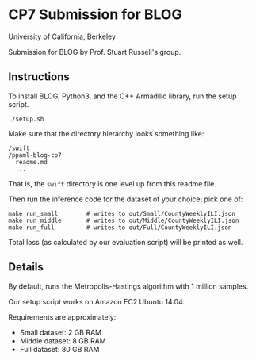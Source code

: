 # CP7 Submission for BLOG

University of California, Berkeley

Submission for BLOG by Prof. Stuart Russell's group.

## Instructions

To install BLOG, Python3, and the C++ Armadillo library, run the setup script.

    ./setup.sh

Make sure that the directory hierarchy looks something like:

    /swift
    /ppaml-blog-cp7
      readme.md
      ...

That is, the `swift` directory is one level up from this readme file.

Then run the inference code for the dataset of your choice; pick one of:

    make run_small        # writes to out/Small/CountyWeeklyILI.json
    make run_middle       # writes to out/Middle/CountyWeeklyILI.json
    make run_full         # writes to out/Full/CountyWeeklyILI.json

Total loss (as calculated by our evaluation script) will be printed as well.

## Details

By default, runs the Metropolis-Hastings algorithm with 1 million samples.

Our setup script works on Amazon EC2 Ubuntu 14.04.

Requirements are approximately:

- Small dataset: 2 GB RAM
- Middle dataset: 8 GB RAM
- Full dataset: 80 GB RAM
